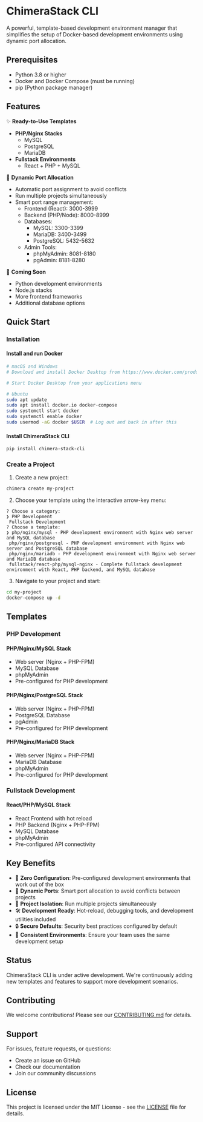 # ChimeraStack CLI

A powerful, template-based development environment manager that simplifies the setup of Docker-based development environments using dynamic port allocation.

## Prerequisites

- Python 3.8 or higher
- Docker and Docker Compose (must be running)
- pip (Python package manager)

## Features

✨ **Ready-to-Use Templates**

- **PHP/Nginx Stacks**
  - MySQL
  - PostgreSQL
  - MariaDB
- **Fullstack Environments**
  - React + PHP + MySQL

🔄 **Dynamic Port Allocation**

- Automatic port assignment to avoid conflicts
- Run multiple projects simultaneously
- Smart port range management:
  - Frontend (React): 3000-3999
  - Backend (PHP/Node): 8000-8999
  - Databases:
    - MySQL: 3300-3399
    - MariaDB: 3400-3499
    - PostgreSQL: 5432-5632
  - Admin Tools:
    - phpMyAdmin: 8081-8180
    - pgAdmin: 8181-8280

🚀 **Coming Soon**

- Python development environments
- Node.js stacks
- More frontend frameworks
- Additional database options

## Quick Start

### Installation

#### Install and run Docker
```bash
# macOS and Windows
# Download and install Docker Desktop from https://www.docker.com/products/docker-desktop/

# Start Docker Desktop from your applications menu

# Ubuntu
sudo apt update
sudo apt install docker.io docker-compose
sudo systemctl start docker
sudo systemctl enable docker
sudo usermod -aG docker $USER  # Log out and back in after this
```

#### Install ChimeraStack CLI
```bash
pip install chimera-stack-cli
```

### Create a Project
1. Create a new project:
```bash
chimera create my-project
```
2. Choose your template using the interactive arrow-key menu:
```
? Choose a category:
❯ PHP Development
 Fullstack Development
? Choose a template:
❯ php/nginx/mysql - PHP development environment with Nginx web server and MySQL database
 php/nginx/postgresql - PHP development environment with Nginx web server and PostgreSQL database
 php/nginx/mariadb - PHP development environment with Nginx web server and MariaDB database
 fullstack/react-php/mysql-nginx - Complete fullstack development environment with React, PHP backend, and MySQL database
```
3. Navigate to your project and start:
```bash
cd my-project
docker-compose up -d
```

## Templates

### PHP Development

#### PHP/Nginx/MySQL Stack

- Web server (Nginx + PHP-FPM)
- MySQL Database
- phpMyAdmin
- Pre-configured for PHP development

#### PHP/Nginx/PostgreSQL Stack

- Web server (Nginx + PHP-FPM)
- PostgreSQL Database
- pgAdmin
- Pre-configured for PHP development

#### PHP/Nginx/MariaDB Stack

- Web server (Nginx + PHP-FPM)
- MariaDB Database
- phpMyAdmin
- Pre-configured for PHP development

### Fullstack Development

#### React/PHP/MySQL Stack

- React Frontend with hot reload
- PHP Backend (Nginx + PHP-FPM)
- MySQL Database
- phpMyAdmin
- Pre-configured API connectivity

## Key Benefits

- 🎯 **Zero Configuration**: Pre-configured development environments that work out of the box
- 🔄 **Dynamic Ports**: Smart port allocation to avoid conflicts between projects
- 🔌 **Project Isolation**: Run multiple projects simultaneously
- 🛠️ **Development Ready**: Hot-reload, debugging tools, and development utilities included
- 🔒 **Secure Defaults**: Security best practices configured by default
- 🔄 **Consistent Environments**: Ensure your team uses the same development setup

## Status

ChimeraStack CLI is under active development. We're continuously adding new templates and features to support more development scenarios.

## Contributing

We welcome contributions! Please see our [CONTRIBUTING.md](CONTRIBUTING.md) for details.

## Support

For issues, feature requests, or questions:

- Create an issue on GitHub
- Check our documentation
- Join our community discussions

## License

This project is licensed under the MIT License - see the [LICENSE](LICENSE) file for details.

